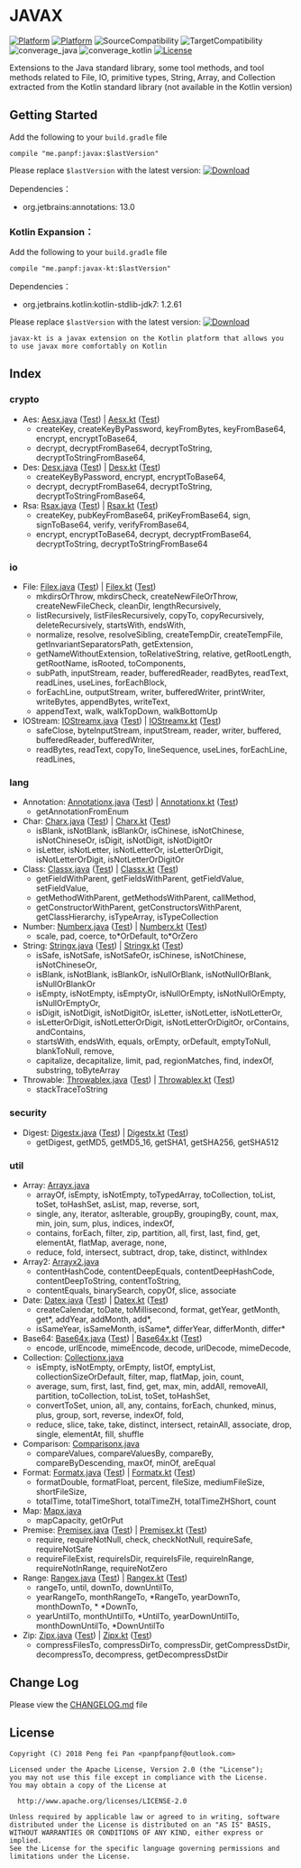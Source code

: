 # JAVAX

[![Platform][platform_java_icon]][platform_java_link]
[![Platform][platform_kotlin_icon]][platform_kotlin_link]
![SourceCompatibility][source_compatibility_icon]
![TargetCompatibility][target_compatibility_icon]
![converage_java][converage_java]
![converage_kotlin][converage_kotlin]
[![License][license_icon]][license_link]

Extensions to the Java standard library, some tool methods, and tool methods related to File, IO,
primitive types, String, Array, and Collection extracted from the Kotlin standard library (not available in the Kotlin version)

## Getting Started

Add the following to your `build.gradle` file

```grovvy
compile "me.panpf:javax:$lastVersion"
```

Please replace `$lastVersion` with the latest version: [![Download][version_java_icon]][version_java_link]

Dependencies：
* org.jetbrains:annotations: 13.0

### Kotlin Expansion：

Add the following to your `build.gradle` file

```grovvy
compile "me.panpf:javax-kt:$lastVersion"
```

Dependencies：
* org.jetbrains.kotlin:kotlin-stdlib-jdk7: 1.2.61

Please replace `$lastVersion` with the latest version: [![Download][version_kotlin_icon]][version_kotlin_link]

`javax-kt is a javax extension on the Kotlin platform that allows you to use javax more comfortably on Kotlin`

## Index

### crypto
* Aes: [Aesx.java] ([Test][AesxTest.java]) | [Aesx.kt] ([Test][AesxTest.kt])
    * createKey, createKeyByPassword, keyFromBytes, keyFromBase64, encrypt, encryptToBase64,
    * decrypt, decryptFromBase64, decryptToString, decryptToStringFromBase64,
* Des: [Desx.java] ([Test][DesxTest.java]) | [Desx.kt] ([Test][DesxTest.kt])
    * createKeyByPassword, encrypt, encryptToBase64,
    * decrypt, decryptFromBase64, decryptToString, decryptToStringFromBase64,
* Rsa: [Rsax.java] ([Test][RsaxTest.java]) | [Rsax.kt] ([Test][RsaxTest.kt])
    * createKey, pubKeyFromBase64, priKeyFromBase64, sign, signToBase64, verify, verifyFromBase64,
    * encrypt, encryptToBase64, decrypt, decryptFromBase64, decryptToString, decryptToStringFromBase64

### io
* File: [Filex.java] ([Test][FilexTest.java]) | [Filex.kt] ([Test][FilexTest.kt])
    * mkdirsOrThrow, mkdirsCheck, createNewFileOrThrow, createNewFileCheck, cleanDir, lengthRecursively,
    * listRecursively, listFilesRecursively, copyTo, copyRecursively, deleteRecursively, startsWith, endsWith,
    * normalize, resolve, resolveSibling, createTempDir, createTempFile, getInvariantSeparatorsPath, getExtension,
    * getNameWithoutExtension, toRelativeString, relative, getRootLength, getRootName, isRooted, toComponents,
    * subPath, inputStream, reader, bufferedReader, readBytes, readText, readLines, useLines, forEachBlock,
    * forEachLine, outputStream, writer, bufferedWriter, printWriter, writeBytes, appendBytes, writeText,
    * appendText, walk, walkTopDown, walkBottomUp
* IOStream: [IOStreamx.java] ([Test][IOStreamxTest.java]) | [IOStreamx.kt] ([Test][IOStreamxTest.kt])
    * safeClose, byteInputStream, inputStream, reader, writer, buffered, bufferedReader, bufferedWriter,
    * readBytes, readText, copyTo, lineSequence, useLines, forEachLine, readLines,

### lang
* Annotation: [Annotationx.java] ([Test][AnnotationxTest.java]) | [Annotationx.kt] ([Test][AnnotationxTest.kt])
    * getAnnotationFromEnum
* Char: [Charx.java] ([Test][CharxTest.java]) | [Charx.kt] ([Test][CharxTest.kt])
    * isBlank, isNotBlank, isBlankOr, isChinese, isNotChinese, isNotChineseOr, isDigit, isNotDigit, isNotDigitOr
    * isLetter, isNotLetter, isNotLetterOr, isLetterOrDigit, isNotLetterOrDigit, isNotLetterOrDigitOr
* Class: [Classx.java] ([Test][ClassxTest.java]) | [Classx.kt] ([Test][ClassxTest.kt])
    * getFieldWithParent, getFieldsWithParent, getFieldValue, setFieldValue,
    * getMethodWithParent, getMethodsWithParent, callMethod,
    * getConstructorWithParent, getConstructorsWithParent, getClassHierarchy, isTypeArray, isTypeCollection
* Number: [Numberx.java] ([Test][NumberxTest.java]) | [Numberx.kt] ([Test][NumberxTest.kt])
    * scale, pad, coerce, to\*OrDefault, to\*OrZero
* String: [Stringx.java] ([Test][StringxTest.java]) | [Stringx.kt] ([Test][StringxTest.kt])
    * isSafe, isNotSafe, isNotSafeOr, isChinese, isNotChinese, isNotChineseOr,
    * isBlank, isNotBlank, isBlankOr, isNullOrBlank, isNotNullOrBlank, isNullOrBlankOr
    * isEmpty, isNotEmpty, isEmptyOr, isNullOrEmpty, isNotNullOrEmpty, isNullOrEmptyOr,
    * isDigit, isNotDigit, isNotDigitOr, isLetter, isNotLetter, isNotLetterOr,
    * isLetterOrDigit, isNotLetterOrDigit, isNotLetterOrDigitOr, orContains, andContains,
    * startsWith, endsWith, equals, orEmpty, orDefault, emptyToNull, blankToNull, remove,
    * capitalize, decapitalize, limit, pad, regionMatches, find, indexOf, substring, toByteArray
* Throwable: [Throwablex.java] ([Test][ThrowablexTest.java]) | [Throwablex.kt] ([Test][ThrowablexTest.kt])
    * stackTraceToString

### security
* Digest: [Digestx.java] ([Test][DigestxTest.java]) | [Digestx.kt] ([Test][DigestxTest.kt])
    * getDigest, getMD5, getMD5_16, getSHA1, getSHA256, getSHA512

### util
* Array: [Arrayx.java]
    * arrayOf, isEmpty, isNotEmpty, toTypedArray, toCollection, toList, toSet, toHashSet, asList, map, reverse, sort,
    * single, any, iterator, asIterable, groupBy, groupingBy, count, max, min, join, sum, plus, indices, indexOf,
    * contains, forEach, filter, zip, partition, all, first, last, find, get, elementAt, flatMap, average, none,
    * reduce, fold, intersect, subtract, drop, take, distinct, withIndex
* Array2: [Arrayx2.java]
    * contentHashCode, contentDeepEquals, contentDeepHashCode, contentDeepToString, contentToString,
    * contentEquals, binarySearch, copyOf, slice, associate
* Date: [Datex.java] ([Test][DatexTest.java]) | [Datex.kt] ([Test][DatexTest.kt])
    * createCalendar, toDate, toMillisecond, format, getYear, getMonth, get\*, addYear, addMonth, add\*,
    * isSameYear, isSameMonth, isSame\*, differYear, differMonth, differ\*
* Base64: [Base64x.java] ([Test][Base64xTest.java]) | [Base64x.kt] ([Test][Base64xTest.kt])
    * encode, urlEncode, mimeEncode, decode, urlDecode, mimeDecode,
* Collection: [Collectionx.java]
    * isEmpty, isNotEmpty, orEmpty, listOf, emptyList, collectionSizeOrDefault, filter, map, flatMap, join, count,
    * average, sum, first, last, find, get, max, min, addAll, removeAll, partition, toCollection, toList, toSet, toHashSet,
    * convertToSet, union, all, any, contains, forEach, chunked, minus, plus, group, sort, reverse, indexOf, fold,
    * reduce, slice, take, take, distinct, intersect, retainAll, associate, drop, single, elementAt, fill, shuffle
* Comparison: [Comparisonx.java]
    * compareValues, compareValuesBy, compareBy, compareByDescending, maxOf, minOf, areEqual
* Format: [Formatx.java] ([Test][FormatxTest.java]) | [Formatx.kt] ([Test][FormatxTest.kt])
    * formatDouble, formatFloat, percent, fileSize, mediumFileSize, shortFileSize,
    * totalTime, totalTimeShort, totalTimeZH, totalTimeZHShort, count
* Map: [Mapx.java]
    * mapCapacity, getOrPut
* Premise: [Premisex.java] ([Test][PremisexTest.java]) | [Premisex.kt] ([Test][PremisexTest.kt])
    * require, requireNotNull, check, checkNotNull, requireSafe, requireNotSafe
    * requireFileExist, requireIsDir, requireIsFile, requireInRange, requireNotInRange, requireNotZero
* Range: [Rangex.java] ([Test][RangexTest.java]) | [Rangex.kt] ([Test][RangexTest.kt])
    * rangeTo, until, downTo, downUntilTo,
    * yearRangeTo, monthRangeTo, \*RangeTo, yearDownTo, monthDownTo, * \*DownTo,
    * yearUntilTo, monthUntilTo, \*UntilTo, yearDownUntilTo, monthDownUntilTo, \*DownUntilTo
* Zip: [Zipx.java] ([Test][ZipxTest.java]) | [Zipx.kt] ([Test][ZipxTest.kt])
    * compressFilesTo, compressDirTo, compressDir, getCompressDstDir, decompressTo, decompress, getDecompressDstDir

## Change Log

Please view the [CHANGELOG.md] file


## License
    Copyright (C) 2018 Peng fei Pan <panpfpanpf@outlook.com>

    Licensed under the Apache License, Version 2.0 (the "License");
    you may not use this file except in compliance with the License.
    You may obtain a copy of the License at

      http://www.apache.org/licenses/LICENSE-2.0

    Unless required by applicable law or agreed to in writing, software
    distributed under the License is distributed on an "AS IS" BASIS,
    WITHOUT WARRANTIES OR CONDITIONS OF ANY KIND, either express or implied.
    See the License for the specific language governing permissions and
    limitations under the License.


[platform_java_icon]: https://img.shields.io/badge/Platform-Java-red.svg
[platform_java_link]: https://www.java.com
[platform_kotlin_icon]: https://img.shields.io/badge/Platform-Kotlin-blue.svg
[platform_kotlin_link]: http://kotlinlang.org
[license_icon]: https://img.shields.io/badge/License-Apache%202-blue.svg
[license_link]: https://www.apache.org/licenses/LICENSE-2.0
[version_java_icon]: https://api.bintray.com/packages/panpf/maven/javax/images/download.svg
[version_java_link]:https://bintray.com/panpf/maven/javax/_latestVersion
[version_kotlin_icon]: https://api.bintray.com/packages/panpf/maven/javax-kt/images/download.svg
[version_kotlin_link]: https://bintray.com/panpf/maven/javax-kt/_latestVersion
[source_compatibility_icon]: https://img.shields.io/badge/SourceCompatibility-1.7-red.svg
[target_compatibility_icon]: https://img.shields.io/badge/TargetCompatibility-1.7-red.svg
[converage_java]: https://img.shields.io/badge/ConverageJava-25%25-orange.svg
[converage_kotlin]: https://img.shields.io/badge/ConverageKotlin-88%25-orange.svg

[CHANGELOG.md]: CHANGELOG.md

[Aesx.java]: javax/src/main/java/me/panpf/javax/crypto/Aesx.java
[AesxTest.java]: javax/src/test/java/me/panpf/javax/test/crypto/AesxTest.java
[Aesx.kt]: javax-kt/src/main/java/me/panpf/javaxkt/crypto/Aesx.kt
[AesxTest.kt]: javax-kt/src/test/java/me/panpf/javaxkt/test/crypto/AesxTest.kt

[Desx.java]: javax/src/main/java/me/panpf/javax/crypto/Desx.java
[DesxTest.java]: javax/src/test/java/me/panpf/javax/test/crypto/DesxTest.java
[Desx.kt]: javax-kt/src/main/java/me/panpf/javaxkt/crypto/Desx.kt
[DesxTest.kt]: javax-kt/src/test/java/me/panpf/javaxkt/test/crypto/DesxTest.kt

[Rsax.java]: javax/src/main/java/me/panpf/javax/crypto/Rsax.java
[RsaxTest.java]: javax/src/test/java/me/panpf/javax/test/crypto/RsaxTest.java
[Rsax.kt]: javax-kt/src/main/java/me/panpf/javaxkt/crypto/Rsax.kt
[RsaxTest.kt]: javax-kt/src/test/java/me/panpf/javaxkt/test/crypto/RsaxTest.kt

[Filex.java]: javax/src/main/java/me/panpf/javax/io/Filex.java
[FilexTest.java]: javax/src/test/java/me/panpf/javax/test/io/FilexTest.java
[Filex.kt]: javax-kt/src/main/java/me/panpf/javaxkt/io/Filex.kt
[FilexTest.kt]: javax-kt/src/test/java/me/panpf/javaxkt/test/io/FilexTest.kt

[IOStreamx.java]: javax/src/main/java/me/panpf/javax/io/IOStreamx.java
[IOStreamxTest.java]: javax/src/test/java/me/panpf/javax/test/io/IOStreamxTest.java
[IOStreamx.kt]: javax-kt/src/main/java/me/panpf/javaxkt/io/IOStreamx.kt
[IOStreamxTest.kt]: javax-kt/src/test/java/me/panpf/javaxkt/test/io/IOStreamxTest.kt

[Annotationx.java]: javax/src/main/java/me/panpf/javax/lang/Annotationx.java
[AnnotationxTest.java]: javax/src/test/java/me/panpf/javax/test/lang/AnnotationxTest.java
[Annotationx.kt]: javax-kt/src/main/java/me/panpf/javaxkt/lang/Annotationx.kt
[AnnotationxTest.kt]: javax-kt/src/test/java/me/panpf/javaxkt/test/lang/AnnotationxTest.kt

[Charx.java]: javax/src/main/java/me/panpf/javax/lang/Charx.java
[CharxTest.java]: javax/src/test/java/me/panpf/javax/test/lang/CharxTest.java
[Charx.kt]: javax-kt/src/main/java/me/panpf/javaxkt/lang/Charx.kt
[CharxTest.kt]: javax-kt/src/test/java/me/panpf/javaxkt/test/lang/CharxTest.kt

[Classx.java]: javax/src/main/java/me/panpf/javax/lang/Classx.java
[ClassxTest.java]: javax/src/test/java/me/panpf/javax/test/lang/ClassxTest.java
[Classx.kt]: javax-kt/src/main/java/me/panpf/javaxkt/lang/Classx.kt
[ClassxTest.kt]: javax-kt/src/test/java/me/panpf/javaxkt/test/lang/ClassxTest.kt

[Numberx.java]: javax/src/main/java/me/panpf/javax/lang/Numberx.java
[NumberxTest.java]: javax/src/test/java/me/panpf/javax/test/lang/NumberxTest.java
[Numberx.kt]: javax-kt/src/main/java/me/panpf/javaxkt/lang/Numberx.kt
[NumberxTest.kt]: javax-kt/src/test/java/me/panpf/javaxkt/test/lang/NumberxTest.kt

[Stringx.java]: javax/src/main/java/me/panpf/javax/lang/Stringx.java
[StringxTest.java]: javax/src/test/java/me/panpf/javax/test/lang/StringxTest.java
[Stringx.kt]: javax-kt/src/main/java/me/panpf/javaxkt/lang/Stringx.kt
[StringxTest.kt]: javax-kt/src/test/java/me/panpf/javaxkt/test/lang/StringxTest.kt

[Throwablex.java]: javax/src/main/java/me/panpf/javax/lang/Throwablex.java
[ThrowablexTest.java]: javax/src/test/java/me/panpf/javax/test/lang/ThrowablexTest.java
[Throwablex.kt]: javax-kt/src/main/java/me/panpf/javaxkt/lang/Throwablex.kt
[ThrowablexTest.kt]: javax-kt/src/test/java/me/panpf/javaxkt/test/lang/ThrowablexTest.kt

[Digestx.java]: javax/src/main/java/me/panpf/javax/security/Digestx.java
[DigestxTest.java]: javax/src/test/java/me/panpf/javax/test/security/DigestxTest.java
[Digestx.kt]: javax-kt/src/main/java/me/panpf/javaxkt/security/Digestx.kt
[DigestxTest.kt]: javax-kt/src/test/java/me/panpf/javaxkt/test/security/DigestxTest.kt

[Arrayx.java]: javax/src/main/java/me/panpf/javax/util/Arrayx.java
[ArrayxTest.java]: javax/src/test/java/me/panpf/javax/test/util/ArrayxTest.java
[Arrayx.kt]: javax-kt/src/main/java/me/panpf/javaxkt/util/Arrayx.kt
[ArrayxTest.kt]: javax-kt/src/test/java/me/panpf/javaxkt/test/util/ArrayxTest.kt

[Arrayx2.java]: javax/src/main/java/me/panpf/javax/util/Arrayx2.java
[Array2xTest.java]: javax/src/test/java/me/panpf/javax/test/util/Array2xTest.java
[Array2x.kt]: javax-kt/src/main/java/me/panpf/javaxkt/util/Array2x.kt
[Array2xTest.kt]: javax-kt/src/test/java/me/panpf/javaxkt/test/util/Array2xTest.kt

[Datex.java]: javax/src/main/java/me/panpf/javax/util/Datex.java
[DatexTest.java]: javax/src/test/java/me/panpf/javax/test/util/DatexTest.java
[Datex.kt]: javax-kt/src/main/java/me/panpf/javaxkt/util/Datex.kt
[DatexTest.kt]: javax-kt/src/test/java/me/panpf/javaxkt/test/util/DatexTest.kt

[Base64x.java]: javax/src/main/java/me/panpf/javax/util/Base64x.java
[Base64xTest.java]: javax/src/test/java/me/panpf/javax/test/util/Base64xTest.java
[Base64x.kt]: javax-kt/src/main/java/me/panpf/javaxkt/util/Base64x.kt
[Base64xTest.kt]: javax-kt/src/test/java/me/panpf/javaxkt/test/util/Base64xTest.kt

[Collectionx.java]: javax/src/main/java/me/panpf/javax/util/Collectionx.java
[CollectionxTest.java]: javax/src/test/java/me/panpf/javax/test/util/CollectionxTest.java
[Collectionx.kt]: javax-kt/src/main/java/me/panpf/javaxkt/util/Collectionx.kt
[CollectionxTest.kt]: javax-kt/src/test/java/me/panpf/javaxkt/test/util/CollectionxTest.kt

[Comparisonx.java]: javax/src/main/java/me/panpf/javax/util/Comparisonx.java
[ComparisonxTest.java]: javax/src/test/java/me/panpf/javax/test/util/ComparisonxTest.java
[Comparisonx.kt]: javax-kt/src/main/java/me/panpf/javaxkt/util/Comparisonx.kt
[ComparisonxTest.kt]: javax-kt/src/test/java/me/panpf/javaxkt/test/util/ComparisonxTest.kt

[Formatx.java]: javax/src/main/java/me/panpf/javax/util/Formatx.java
[FormatxTest.java]: javax/src/test/java/me/panpf/javax/test/util/FormatxTest.java
[Formatx.kt]: javax-kt/src/main/java/me/panpf/javaxkt/util/Formatx.kt
[FormatxTest.kt]: javax-kt/src/test/java/me/panpf/javaxkt/test/util/FormatxTest.kt

[Mapx.java]: javax/src/main/java/me/panpf/javax/util/Map.java
[MapxTest.java]: javax/src/test/java/me/panpf/javax/test/util/MapxTest.java
[Mapx.kt]: javax-kt/src/main/java/me/panpf/javaxkt/util/Mapx.kt
[MapxTest.kt]: javax-kt/src/test/java/me/panpf/javaxkt/test/util/MapxTest.kt

[Premisex.java]: javax/src/main/java/me/panpf/javax/util/Premisex.java
[PremisexTest.java]: javax/src/test/java/me/panpf/javax/test/util/PremisexTest.java
[Premisex.kt]: javax-kt/src/main/java/me/panpf/javaxkt/util/Premisex.kt
[PremisexTest.kt]: javax-kt/src/test/java/me/panpf/javaxkt/test/util/PremisexTest.kt

[Rangex.java]: javax/src/main/java/me/panpf/javax/util/Rangex.java
[RangexTest.java]: javax/src/test/java/me/panpf/javax/test/util/RangexTest.java
[Rangex.kt]: javax-kt/src/main/java/me/panpf/javaxkt/util/Rangex.kt
[RangexTest.kt]: javax-kt/src/test/java/me/panpf/javaxkt/test/util/RangexTest.kt

[Stopwatchx.java]: javax/src/main/java/me/panpf/javax/util/Stopwatch.java
[StopwatchxTest.java]: javax/src/test/java/me/panpf/javax/test/util/StopwatchxTest.java
[Stopwatchx.kt]: javax-kt/src/main/java/me/panpf/javaxkt/util/Stopwatchx.kt
[StopwatchxTest.kt]: javax-kt/src/test/java/me/panpf/javaxkt/test/util/StopwatchxTest.kt

[Zipx.java]: javax/src/main/java/me/panpf/javax/util/Zipx.java
[ZipxTest.java]: javax/src/test/java/me/panpf/javax/test/util/ZipxTest.java
[Zipx.kt]: javax-kt/src/main/java/me/panpf/javaxkt/util/Zipx.kt
[ZipxTest.kt]: javax-kt/src/test/java/me/panpf/javaxkt/test/util/ZipxTest.kt
